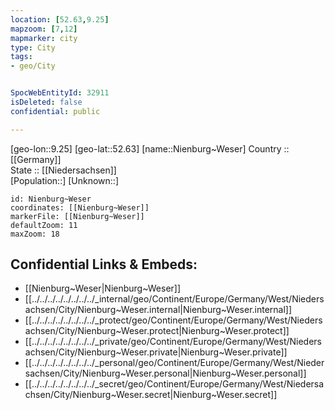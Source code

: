 ```yaml
---
location: [52.63,9.25] 
mapzoom: [7,12] 
mapmarker: city 
type: City
tags:
- geo/City


SpocWebEntityId: 32911
isDeleted: false
confidential: public

---
```

[geo-lon::9.25] 
[geo-lat::52.63] 
[name::Nienburg~Weser] 
Country :: [[Germany]]  
State :: [[Niedersachsen]]  
[Population::] 
[Unknown::] 


```leaflet
id: Nienburg~Weser
coordinates: [[Nienburg~Weser]] 
markerFile: [[Nienburg~Weser]] 
defaultZoom: 11 
maxZoom: 18
```


## Confidential Links & Embeds: 
- [[Nienburg~Weser|Nienburg~Weser]]  
- [[../../../../../../../../_internal/geo/Continent/Europe/Germany/West/Niedersachsen/City/Nienburg~Weser.internal|Nienburg~Weser.internal]] 
- [[../../../../../../../../_protect/geo/Continent/Europe/Germany/West/Niedersachsen/City/Nienburg~Weser.protect|Nienburg~Weser.protect]] 
- [[../../../../../../../../_private/geo/Continent/Europe/Germany/West/Niedersachsen/City/Nienburg~Weser.private|Nienburg~Weser.private]] 
- [[../../../../../../../../_personal/geo/Continent/Europe/Germany/West/Niedersachsen/City/Nienburg~Weser.personal|Nienburg~Weser.personal]] 
- [[../../../../../../../../_secret/geo/Continent/Europe/Germany/West/Niedersachsen/City/Nienburg~Weser.secret|Nienburg~Weser.secret]] 
